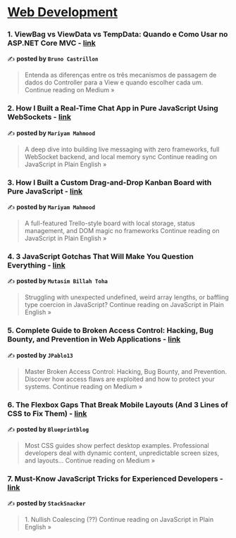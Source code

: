
<h1><a href=https://medium.com/tag/web-development/recommended target="_blank" rel="noopener noreferrer">Web Development</a></h1>
<h3>1. ViewBag vs ViewData vs TempData: Quando e Como Usar no ASP.NET Core MVC - <a href="https://medium.com/@brunocastrillon/viewbag-vs-viewdata-vs-tempdata-quando-e-como-usar-no-asp-net-core-mvc-8c8cbb2f7b62?source=rss------web_development-5" target="_blank" rel="noopener noreferrer">link</a></h3>

✍️ **posted by `Bruno Castrillon`**

<blockquote>Entenda as diferenças entre os três mecanismos de passagem de dados do Controller para a View e quando escolher cada um.
Continue reading on Medium »</blockquote>

<h3>2. How I Built a Real-Time Chat App in Pure JavaScript Using WebSockets - <a href="https://javascript.plainenglish.io/how-i-built-a-real-time-chat-app-in-pure-javascript-using-websockets-7e99128a863e?source=rss------web_development-5" target="_blank" rel="noopener noreferrer">link</a></h3>

✍️ **posted by `Mariyam Mahmood`**

<blockquote>A deep dive into building live messaging with zero frameworks, full WebSocket backend, and local memory sync
Continue reading on JavaScript in Plain English »</blockquote>

<h3>3. How I Built a Custom Drag-and-Drop Kanban Board with Pure JavaScript - <a href="https://javascript.plainenglish.io/how-i-built-a-custom-drag-and-drop-kanban-board-with-pure-javascript-615a8c66a3e3?source=rss------web_development-5" target="_blank" rel="noopener noreferrer">link</a></h3>

✍️ **posted by `Mariyam Mahmood`**

<blockquote>A full-featured Trello-style board with local storage, status management, and DOM magic no frameworks
Continue reading on JavaScript in Plain English »</blockquote>

<h3>4. 3 JavaScript Gotchas That Will Make You Question Everything - <a href="https://javascript.plainenglish.io/3-javascript-gotchas-that-will-make-you-question-everything-420c03347aaa?source=rss------web_development-5" target="_blank" rel="noopener noreferrer">link</a></h3>

✍️ **posted by `Mutasim Billah Toha`**

<blockquote>Struggling with unexpected undefined, weird array lengths, or baffling type coercion in JavaScript?
Continue reading on JavaScript in Plain English »</blockquote>

<h3>5. Complete Guide to Broken Access Control: Hacking, Bug Bounty, and Prevention in Web Applications - <a href="https://medium.com/@jpablo13/complete-guide-to-broken-access-control-hacking-bug-bounty-and-prevention-in-web-applications-d549fcc140d6?source=rss------web_development-5" target="_blank" rel="noopener noreferrer">link</a></h3>

✍️ **posted by `JPablo13`**

<blockquote>Master Broken Access Control: Hacking, Bug Bounty, and Prevention. Discover how access flaws are exploited and how to protect your systems.
Continue reading on Medium »</blockquote>

<h3>6. The Flexbox Gaps That Break Mobile Layouts (And 3 Lines of CSS to Fix Them) - <a href="https://medium.com/@genildocs/the-flexbox-gaps-that-break-mobile-layouts-and-3-lines-of-css-to-fix-them-cd4c5c4ba851?source=rss------web_development-5" target="_blank" rel="noopener noreferrer">link</a></h3>

✍️ **posted by `Blueprintblog`**

<blockquote>Most CSS guides show perfect desktop examples. Professional developers deal with dynamic content, unpredictable screen sizes, and layouts…
Continue reading on Medium »</blockquote>

<h3>7. Must-Know JavaScript Tricks for Experienced Developers - <a href="https://javascript.plainenglish.io/must-know-javascript-tricks-for-experienced-developers-ba8e2ee9ba22?source=rss------web_development-5" target="_blank" rel="noopener noreferrer">link</a></h3>

✍️ **posted by `StackSnacker`**

<blockquote>1. Nullish Coalescing (??)
Continue reading on JavaScript in Plain English »</blockquote>

